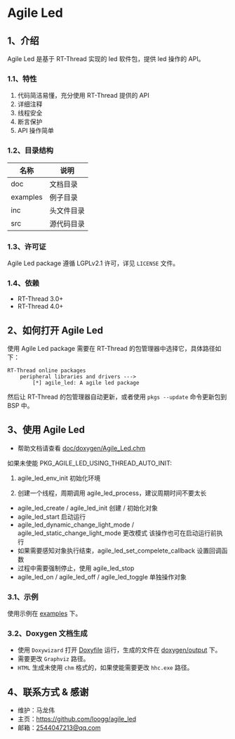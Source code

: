 # Agile Led

## 1、介绍

Agile Led 是基于 RT-Thread 实现的 led 软件包，提供 led 操作的 API。

### 1.1、特性

1. 代码简洁易懂，充分使用 RT-Thread 提供的 API
2. 详细注释
3. 线程安全
4. 断言保护
5. API 操作简单

### 1.2、目录结构

| 名称 | 说明 |
| ---- | ---- |
| doc | 文档目录 |
| examples | 例子目录 |
| inc  | 头文件目录 |
| src  | 源代码目录 |

### 1.3、许可证

Agile Led package 遵循 LGPLv2.1 许可，详见 `LICENSE` 文件。

### 1.4、依赖

- RT-Thread 3.0+
- RT-Thread 4.0+

## 2、如何打开 Agile Led

使用 Agile Led package 需要在 RT-Thread 的包管理器中选择它，具体路径如下：

```
RT-Thread online packages
    peripheral libraries and drivers --->
        [*] agile_led: A agile led package
```

然后让 RT-Thread 的包管理器自动更新，或者使用 `pkgs --update` 命令更新包到 BSP 中。

## 3、使用 Agile Led

- 帮助文档请查看 [doc/doxygen/Agile_Led.chm](./doc/doxygen/Agile_Led.chm)

如果未使能 PKG_AGILE_LED_USING_THREAD_AUTO_INIT:

1. agile_led_env_init 初始化环境

2. 创建一个线程，周期调用 agile_led_process，建议周期时间不要太长

- agile_led_create / agile_led_init 创建 / 初始化对象
- agile_led_start 启动运行
- agile_led_dynamic_change_light_mode / agile_led_static_change_light_mode 更改模式
  该操作也可在启动运行前执行
- 如果需要感知对象执行结束，agile_led_set_compelete_callback 设置回调函数
- 过程中需要强制停止，使用 agile_led_stop
- agile_led_on / agile_led_off / agile_led_toggle 单独操作对象

### 3.1、示例

使用示例在 [examples](./examples) 下。

### 3.2、Doxygen 文档生成

- 使用 `Doxywizard` 打开 [Doxyfile](./doc/doxygen/Doxyfile) 运行，生成的文件在 [doxygen/output](./doc/doxygen/output) 下。
- 需要更改 `Graphviz` 路径。
- `HTML` 生成未使用 `chm` 格式的，如果使能需要更改 `hhc.exe` 路径。

## 4、联系方式 & 感谢

- 维护：马龙伟
- 主页：<https://github.com/loogg/agile_led>
- 邮箱：<2544047213@qq.com>
